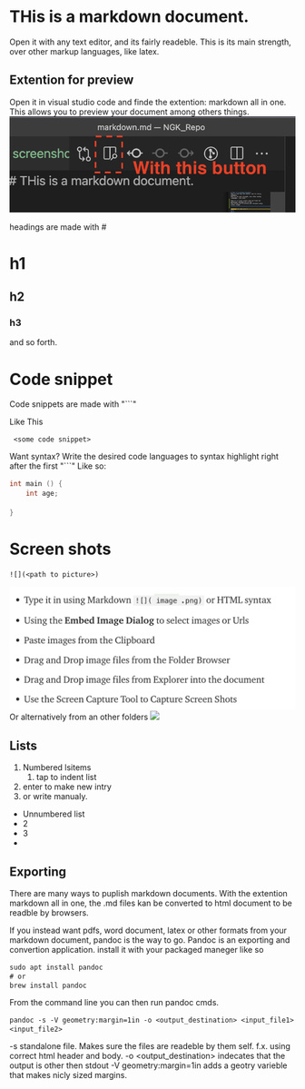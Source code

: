 # THis is a markdown document.
Open it with any text editor, and its fairly readeble. 
This is its main strength, over other markup languages, like latex. 


## Extention for preview
Open it in visual studio code and finde the extention: markdown all in one. 
This allows you to preview your document among others things. 
![](figs/PreviewButton.png)

headings are made with # 
# h1 
## h2
### h3
and so forth. 

# Code snippet 
Code snippets are made with "```"

Like This

```
 <some code snippet>
```
Want syntax? Write the desired code languages to syntax highlight right after the first "```"
Like so:

```cpp 
int main () {
    int age; 

}
```

# Screen shots 

```
![](<path to picture>)
```
![](screenshot.png)
Or alternatively from an other folders 
![](figs/screenshot.png)

## Lists

1. Numbered lsitems
   1. tap to indent list
2. enter to make new intry
3. or write manualy. 

- Unnumbered list
- 2 
- 3
- 
## Exporting
There are many ways to puplish markdown documents. 
With the extention markdown all in one, the .md files kan be converted to html document to be readble by browsers. 

If you instead want pdfs, word document, latex or other formats from your markdown document, pandoc is the way to go. 
Pandoc is an exporting and convertion application. 
install it with your packaged maneger like so
``` 
sudo apt install pandoc 
# or 
brew install pandoc
```
From the command line you can then run pandoc cmds.
```
pandoc -s -V geometry:margin=1in -o <output_destination> <input_file1> <input_file2>
```
-s standalone file. Makes sure the files are readeble by them self. f.x. using correct html header and body. 
-o <output_destination> indecates that the output is other then stdout
-V geometry:margin=1in adds a geotry varieble that makes nicly sized margins. 

